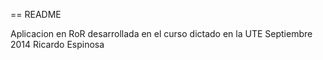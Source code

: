 == README

Aplicacion en RoR desarrollada en el curso dictado en la UTE
Septiembre 2014
Ricardo Espinosa
